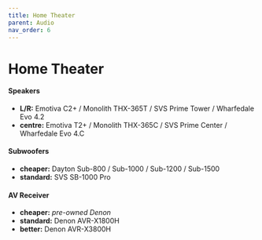 ```yaml
---
title: Home Theater
parent: Audio
nav_order: 6
---
```

# Home Theater

#### Speakers

- **L/R:** Emotiva C2+ / Monolith THX-365T / SVS Prime Tower / Wharfedale Evo 4.2
- **centre:** Emotiva T2+ / Monolith THX-365C / SVS Prime Center / Wharfedale Evo 4.C

#### Subwoofers

- **cheaper:** Dayton Sub-800 / Sub-1000 / Sub-1200 / Sub-1500
- **standard:** SVS SB-1000 Pro

#### AV Receiver

- **cheaper:** *pre-owned Denon* 
- **standard:** Denon AVR-X1800H
- **better:** Denon AVR-X3800H
